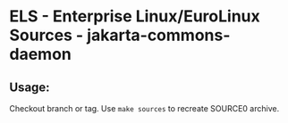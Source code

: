 # ELS - Enterprise Linux/EuroLinux Sources - jakarta-commons-daemon
 
## Usage:
  Checkout branch or tag. Use `make sources` to recreate  SOURCE0 archive.
